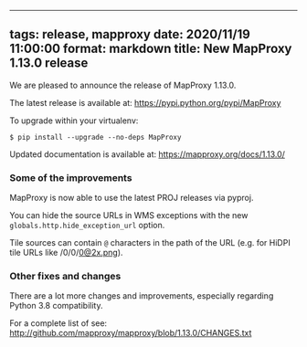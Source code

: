 
---
tags: release, mapproxy
date: 2020/11/19 11:00:00
format: markdown
title: New MapProxy 1.13.0 release
---

We are pleased to announce the release of MapProxy 1.13.0.

The latest release is available at: <https://pypi.python.org/pypi/MapProxy>

To upgrade within your virtualenv:

    $ pip install --upgrade --no-deps MapProxy

Updated documentation is available at: <https://mapproxy.org/docs/1.13.0/>

### Some of the improvements

MapProxy is now able to use the latest PROJ releases via pyproj.

You can hide the source URLs in WMS exceptions with the new `globals.http.hide_exception_url` option.

Tile sources can contain `@` characters in the path of the URL (e.g. for HiDPI tile URLs like /0/0/0@2x.png).


### Other fixes and changes

There are a lot more changes and improvements, especially regarding Python 3.8 compatibility.

For a complete list of see: <http://github.com/mapproxy/mapproxy/blob/1.13.0/CHANGES.txt>

